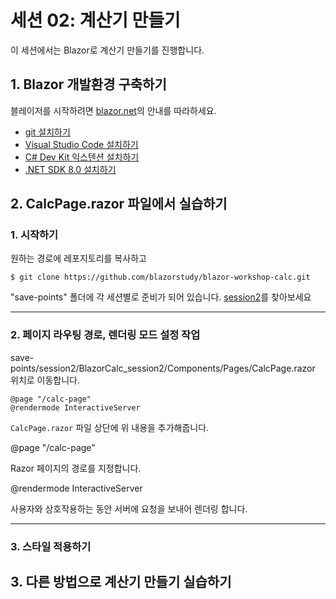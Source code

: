 # 세션 02: 계산기 만들기

이 세션에서는 Blazor로 계산기 만들기를 진행합니다.

## 1. Blazor 개발환경 구축하기

블레이저를 시작하려면 [blazor.net](https://blazor.net)의 안내를 따라하세요.

* [git 설치하기](https://git-scm.com/downloads)
* [Visual Studio Code 설치하기](https://code.visualstudio.com/download)
* [C# Dev Kit 익스텐션 설치하기](https://marketplace.visualstudio.com/items?itemName=ms-dotnettools.csdevkit)
* [.NET SDK 8.0 설치하기](https://dotnet.microsoft.com/en-us/download/dotnet/8.0)

## 2. CalcPage.razor 파일에서 실습하기
### 1. 시작하기

원하는 경로에 레포지토리를 복사하고
```
$ git clone https://github.com/blazorstudy/blazor-workshop-calc.git
```

"save-points" 폴더에 각 세션별로 준비가 되어 있습니다. [session2](https://github.com/blazorstudy/blazor-workshop-calc/tree/main/save-points/session2)를 찾아보세요

---

### 2. 페이지 라우팅 경로, 렌더링 모드 설정 작업

save-points/session2/BlazorCalc_session2/Components/Pages/CalcPage.razor 위치로 이동합니다.

```
@page "/calc-page"
@rendermode InteractiveServer
```
`CalcPage.razor` 파일 상단에 위 내용을 추가해줍니다.


@page "/calc-page"

Razor 페이지의 경로를 지정합니다.

@rendermode InteractiveServer

사용자와 상호작용하는 동안 서버에 요청을 보내어 렌더링 합니다.

---

### 3. 스타일 적용하기


## 3. 다른 방법으로 계산기 만들기 실습하기


